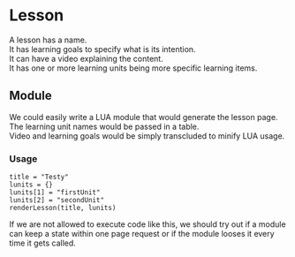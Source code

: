 # Lesson

A lesson has a name.  
It has learning goals to specify what is its intention.  
It can have a video explaining the content.  
It has one or more learning units being more specific learning items.

## Module

We could easily write a LUA module that would generate the lesson page.  
The learning unit names would be passed in a table.  
Video and learning goals would be simply transcluded to minify LUA usage.

### Usage

    title = "Testy"
    lunits = {}
    lunits[1] = "firstUnit"
    lunits[2] = "secondUnit"
    renderLesson(title, lunits)

If we are not allowed to execute code like this, we should try out if a module can keep a state within one page request or if the module looses it every time it gets called.
